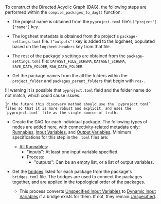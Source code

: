 To construct the Directed Acyclic Graph (DAG), the following steps are performed within the `compile_packages_to_dag()` function:

- The project name is obtained from the `pyproject.toml` file's `["project"]["name"]` key.

- The logsheet metadata is obtained from the project's `package-settings.toml` file. `["outputs"]` key is added to the logsheet, populated based on the `logsheet.headers` key from that file.

- The rest of the package's settings are obtained from the `package-settings.toml` file: `DATASET_FILE_SCHEMA`, `DATASET_SCHEMA`, `SAVE_DATA_FOLDER`, `RAW_DATA_FOLDER`.

- Get the package names from the all the folders within the `project_folder` and `packages_parent_folders` that begin with `ros-`.

!!! warning
    It is possible that `pyproject.toml` field and the folder name do not match, which could cause issues. 
    
    In the future this discovery method should use the `pyproject.toml` files so that it is more robust and explicit, and uses the `pyproject.toml` file as the single source of truth.

- Create the DAG for each individual package. The following types of nodes are added here, with connectivity-related metadata only: [Runnables](../Nodes/Runnables/index.md), [Input Variables](../Nodes/Variables/Input%20Variables/index.md), and [Output Variables](../Nodes/Variables/output_variables.md). Minimum specifications for this step in the `.toml` files are:
    - [All Runnables](../Nodes/Runnables/index.md):
        - "inputs": At least one input variable specified.
        - [Process](../Nodes/Runnables/process.md):
            - "outputs": Can be an empty list, or a list of output variables.

- Get the [bridges](../Bridges/index.md) listed for each package from the package's `bridges.toml` file. The bridges are used to connect the packages together, and are applied in the topological order of the packages.
    - This process converts [Unspecified Input Variables](../Nodes/Variables/Input%20Variables/unspecified.md) to [Dynamic Input Variables](../Nodes//Variables//Input%20Variables/dynamic.md) if a bridge exists for them. If not, they remain [Unspecified](../Nodes/Variables/Input%20Variables/unspecified.md).